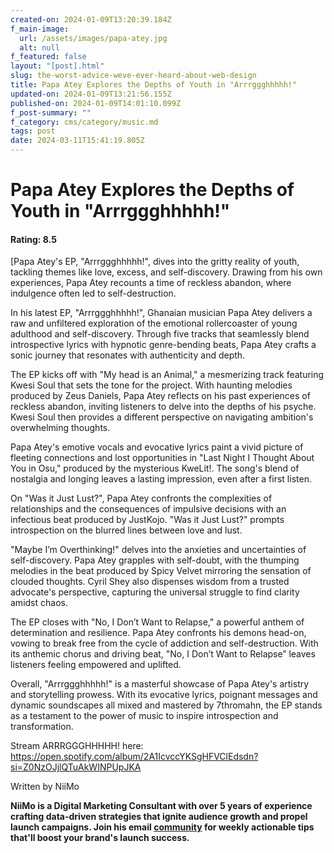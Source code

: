 ```yaml
---
created-on: 2024-01-09T13:20:39.184Z
f_main-image:
  url: /assets/images/papa-atey.jpg
  alt: null
f_featured: false
layout: "[post].html"
slug: the-worst-advice-weve-ever-heard-about-web-design
title: Papa Atey Explores the Depths of Youth in "Arrrggghhhhh!"
updated-on: 2024-01-09T13:21:56.155Z
published-on: 2024-01-09T14:01:10.099Z
f_post-summary: ""
f_category: cms/category/music.md
tags: post
date: 2024-03-11T15:41:19.805Z
---
```

# Papa Atey Explores the Depths of Youth in "Arrrggghhhhh!"

#### Rating: 8.5

[Papa Atey's EP, "Arrrggghhhhh!", dives into the gritty reality of youth, tackling themes like love, excess, and self-discovery. Drawing from his own experiences, Papa Atey recounts a time of reckless abandon, where indulgence often led to self-destruction.

In his latest EP, "Arrrggghhhhh!", Ghanaian musician Papa Atey delivers a raw and unfiltered exploration of the emotional rollercoaster of young adulthood and self-discovery. Through five tracks that seamlessly blend introspective lyrics with hypnotic genre-bending beats, Papa Atey crafts a sonic journey that resonates with authenticity and depth.

The EP kicks off with "My head is an Animal," a mesmerizing track featuring Kwesi Soul that sets the tone for the project. With haunting melodies produced by Zeus Daniels, Papa Atey reflects on his past experiences of reckless abandon, inviting listeners to delve into the depths of his psyche. Kwesi Soul then provides a different perspective on navigating ambition's overwhelming thoughts.

Papa Atey's emotive vocals and evocative lyrics paint a vivid picture of fleeting connections and lost opportunities in "Last Night I Thought About You in Osu," produced by the mysterious KweLit!. The song's blend of nostalgia and longing leaves a lasting impression, even after a first listen. 

On "Was it Just Lust?", Papa Atey confronts the complexities of relationships and the consequences of impulsive decisions with an infectious beat produced by JustKojo. "Was it Just Lust?" prompts introspection on the blurred lines between love and lust. 

"Maybe I’m Overthinking!" delves into the anxieties and uncertainties of self-discovery. Papa Atey grapples with self-doubt, with the thumping melodies in the beat produced by Spicy Velvet mirroring the sensation of clouded thoughts. Cyril Shey also dispenses wisdom from a trusted advocate's perspective, capturing the universal struggle to find clarity amidst chaos.

The EP closes with "No, I Don’t Want to Relapse," a powerful anthem of determination and resilience. Papa Atey confronts his demons head-on, vowing to break free from the cycle of addiction and self-destruction. With its anthemic chorus and driving beat, "No, I Don’t Want to Relapse” leaves listeners feeling empowered and uplifted.

Overall, "Arrrggghhhhh!" is a masterful showcase of Papa Atey's artistry and storytelling prowess. With its evocative lyrics, poignant messages and dynamic soundscapes all mixed and mastered by 7thromahn, the EP stands as a testament to the power of music to inspire introspection and transformation. 

Stream ARRRGGGHHHHH! here: <https://open.spotify.com/album/2A1IcvccYKSgHFVClEdsdn?si=Z0NzOJjlQTuAkWINPUpJKA>



Written by NiiMo

**NiiMo is a Digital Marketing Consultant with over 5 years of experience crafting data-driven strategies that ignite audience growth and propel launch campaigns. Join his email [community](https://mailchi.mp/afc69cad07da/readniimolikesit) for weekly actionable tips that'll boost your brand's launch success.**